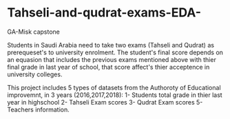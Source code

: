 # Tahseli-and-qudrat-exams-EDA-
GA-Misk capstone 

Students in Saudi Arabia need to take two exams (Tahseli and Qudrat) as prerequeset's to university enrolment. The student's final score depends on an equasion that includes the previous exams mentioned above with thier final grade in last year of school, that score affect's thier acceptence in university colleges.

This project includes 5 types of datasets from the Authoroty of Educational improvemnt, in 3 years (2016,2017,2018):
1- Students total grade in thier last year in highschool 
2- Tahseli Exam scores
3- Qudrat Exam scores
5- Teachers information.


